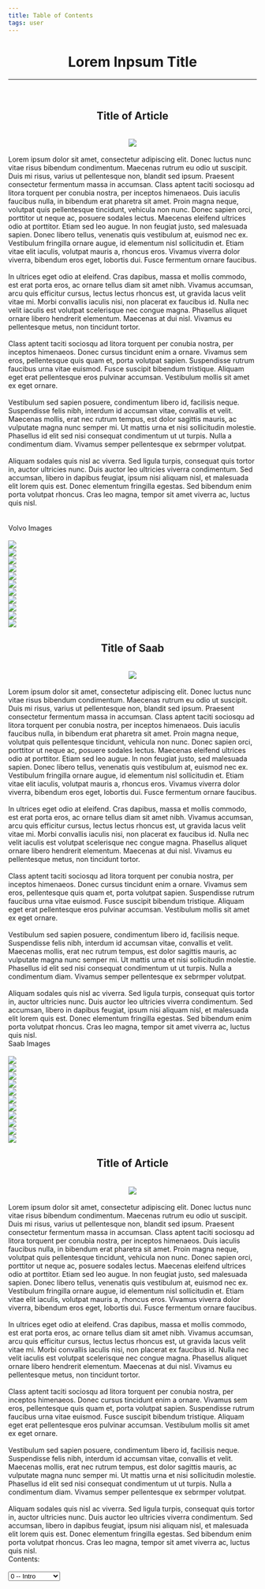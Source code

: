 ```yaml
---
title: Table of Contents
tags: user
---
```


<link rel="stylesheet" href="/assets/css/tablecon.css">
<script src="/assets/js/tablecont.js"/></script>

<center>
<h1>Lorem Inpsum Title</h1>
</center>
<hr>
<br>
<div class="article" id="volvo-article">
  <center>
    <h2>Title of Article</h2>
  <br>
    <img src="https://images.unsplash.com/photo-1562077279-937c1720699b?ixlib=rb-1.2.1&ixid=eyJhcHBfaWQiOjEyMDd9&auto=format&fit=crop&w=500&q=80">
  </center>
    <br>
    <div class="article-content">
Lorem ipsum dolor sit amet, consectetur adipiscing elit. Donec luctus nunc vitae risus bibendum condimentum. Maecenas rutrum eu odio ut suscipit. Duis mi risus, varius ut pellentesque non, blandit sed ipsum. Praesent consectetur fermentum massa in accumsan. Class aptent taciti sociosqu ad litora torquent per conubia nostra, per inceptos himenaeos. Duis iaculis faucibus nulla, in bibendum erat pharetra sit amet. Proin magna neque, volutpat quis pellentesque tincidunt, vehicula non nunc. Donec sapien orci, porttitor ut neque ac, posuere sodales lectus. Maecenas eleifend ultrices odio at porttitor. Etiam sed leo augue. In non feugiat justo, sed malesuada sapien. Donec libero tellus, venenatis quis vestibulum at, euismod nec ex. Vestibulum fringilla ornare augue, id elementum nisl sollicitudin et. Etiam vitae elit iaculis, volutpat mauris a, rhoncus eros. Vivamus viverra dolor viverra, bibendum eros eget, lobortis dui. Fusce fermentum ornare faucibus.
<br><br>
In ultrices eget odio at eleifend. Cras dapibus, massa et mollis commodo, est erat porta eros, ac ornare tellus diam sit amet nibh. Vivamus accumsan, arcu quis efficitur cursus, lectus lectus rhoncus est, ut gravida lacus velit vitae mi. Morbi convallis iaculis nisi, non placerat ex faucibus id. Nulla nec velit iaculis est volutpat scelerisque nec congue magna. Phasellus aliquet ornare libero hendrerit elementum. Maecenas at dui nisl. Vivamus eu pellentesque metus, non tincidunt tortor.
<br><br>
Class aptent taciti sociosqu ad litora torquent per conubia nostra, per inceptos himenaeos. Donec cursus tincidunt enim a ornare. Vivamus sem eros, pellentesque quis quam et, porta volutpat sapien. Suspendisse rutrum faucibus urna vitae euismod. Fusce suscipit bibendum tristique. Aliquam eget erat pellentesque eros pulvinar accumsan. Vestibulum mollis sit amet ex eget ornare.
<br><br>
Vestibulum sed sapien posuere, condimentum libero id, facilisis neque. Suspendisse felis nibh, interdum id accumsan vitae, convallis et velit. Maecenas mollis, erat nec rutrum tempus, est dolor sagittis mauris, ac vulputate magna nunc semper mi. Ut mattis urna et nisi sollicitudin molestie. Phasellus id elit sed nisi consequat condimentum ut ut turpis. Nulla a condimentum diam. Vivamus semper pellentesque ex sebrmper volutpat.
<br><br>
Aliquam sodales quis nisl ac viverra. Sed ligula turpis, consequat quis tortor in, auctor ultricies nunc. Duis auctor leo ultricies viverra condimentum. Sed accumsan, libero in dapibus feugiat, ipsum nisi aliquam nisl, et malesuada elit lorem quis est. Donec elementum fringilla egestas. Sed bibendum enim porta volutpat rhoncus. Cras leo magna, tempor sit amet viverra ac, luctus quis nisl.
  </div>   
</div>
      <br><br>
      <div class="image-container volvo-image">
        Volvo Images  <br><br>
      <div class="image">
        <img src="https://picsum.photos/id/780/200/200">
      </div>
            <div class="image">
        <img src="https://picsum.photos/id/780/200/200">
      </div>      <div class="image">
        <img src="https://picsum.photos/id/780/200/200">
      </div>      <div class="image">
        <img src="https://picsum.photos/id/780/200/200">
      </div>      <div class="image">
        <img src="https://picsum.photos/id/780/200/200">
      </div>      <div class="image">
        <img src="https://picsum.photos/id/780/200/200">
      </div>      <div class="image">
        <img src="https://picsum.photos/id/780/200/200">
      </div>      <div class="image">
        <img src="https://picsum.photos/id/780/200/200">
      </div>      <div class="image">
        <img src="https://picsum.photos/id/780/200/200">
      </div>      <div class="image">
        <img src="https://picsum.photos/id/780/200/200">
      </div>      <div class="image">
        <img src="https://picsum.photos/id/780/200/200">
      </div>
      </div>
<div class="article" id="saab-article">
   <center>
    <h2>Title of Saab</h2>
  <br>
    <img src="https://images.unsplash.com/photo-1562070134-8564483e7c44?ixlib=rb-1.2.1&ixid=eyJhcHBfaWQiOjEyMDd9&auto=format&fit=crop&w=500&q=80"/>
  </center>
    <br>
    <div class="article-content">
      Lorem ipsum dolor sit amet, consectetur adipiscing elit. Donec luctus nunc vitae risus bibendum condimentum. Maecenas rutrum eu odio ut suscipit. Duis mi risus, varius ut pellentesque non, blandit sed ipsum. Praesent consectetur fermentum massa in accumsan. Class aptent taciti sociosqu ad litora torquent per conubia nostra, per inceptos himenaeos. Duis iaculis faucibus nulla, in bibendum erat pharetra sit amet. Proin magna neque, volutpat quis pellentesque tincidunt, vehicula non nunc. Donec sapien orci, porttitor ut neque ac, posuere sodales lectus. Maecenas eleifend ultrices odio at porttitor. Etiam sed leo augue. In non feugiat justo, sed malesuada sapien. Donec libero tellus, venenatis quis vestibulum at, euismod nec ex. Vestibulum fringilla ornare augue, id elementum nisl sollicitudin et. Etiam vitae elit iaculis, volutpat mauris a, rhoncus eros. Vivamus viverra dolor viverra, bibendum eros eget, lobortis dui. Fusce fermentum ornare faucibus.
<br><br>
In ultrices eget odio at eleifend. Cras dapibus, massa et mollis commodo, est erat porta eros, ac ornare tellus diam sit amet nibh. Vivamus accumsan, arcu quis efficitur cursus, lectus lectus rhoncus est, ut gravida lacus velit vitae mi. Morbi convallis iaculis nisi, non placerat ex faucibus id. Nulla nec velit iaculis est volutpat scelerisque nec congue magna. Phasellus aliquet ornare libero hendrerit elementum. Maecenas at dui nisl. Vivamus eu pellentesque metus, non tincidunt tortor.
<br><br>
Class aptent taciti sociosqu ad litora torquent per conubia nostra, per inceptos himenaeos. Donec cursus tincidunt enim a ornare. Vivamus sem eros, pellentesque quis quam et, porta volutpat sapien. Suspendisse rutrum faucibus urna vitae euismod. Fusce suscipit bibendum tristique. Aliquam eget erat pellentesque eros pulvinar accumsan. Vestibulum mollis sit amet ex eget ornare.
<br><br>
Vestibulum sed sapien posuere, condimentum libero id, facilisis neque. Suspendisse felis nibh, interdum id accumsan vitae, convallis et velit. Maecenas mollis, erat nec rutrum tempus, est dolor sagittis mauris, ac vulputate magna nunc semper mi. Ut mattis urna et nisi sollicitudin molestie. Phasellus id elit sed nisi consequat condimentum ut ut turpis. Nulla a condimentum diam. Vivamus semper pellentesque ex sebrmper volutpat.
<br><br>
Aliquam sodales quis nisl ac viverra. Sed ligula turpis, consequat quis tortor in, auctor ultricies nunc. Duis auctor leo ultricies viverra condimentum. Sed accumsan, libero in dapibus feugiat, ipsum nisi aliquam nisl, et malesuada elit lorem quis est. Donec elementum fringilla egestas. Sed bibendum enim porta volutpat rhoncus. Cras leo magna, tempor sit amet viverra ac, luctus quis nisl.
    </div>
  </div>
        <div class="image-container saab-image">
        Saab Images  <br><br>
      <div class="image">
        <img src="https://picsum.photos/id/780/200/200">
      </div>
            <div class="image">
        <img src="https://picsum.photos/id/780/200/200">
      </div>      <div class="image">
        <img src="https://picsum.photos/id/780/200/200">
      </div>      <div class="image">
        <img src="https://picsum.photos/id/780/200/200">
      </div>      <div class="image">
        <img src="https://picsum.photos/id/780/200/200">
      </div>      <div class="image">
        <img src="https://picsum.photos/id/780/200/200">
      </div>      <div class="image">
        <img src="https://picsum.photos/id/780/200/200">
      </div>      <div class="image">
        <img src="https://picsum.photos/id/780/200/200">
      </div>      <div class="image">
        <img src="https://picsum.photos/id/780/200/200">
      </div>      <div class="image">
        <img src="https://picsum.photos/id/780/200/200">
      </div>      <div class="image">
        <img src="https://picsum.photos/id/780/200/200">
      </div>
      </div>
<div class="article" id="mercedes-article">
    <center>
    <h2>Title of Article</h2>
  <br>
    <img src="https://images.unsplash.com/photo-1562077279-937c1720699b?ixlib=rb-1.2.1&ixid=eyJhcHBfaWQiOjEyMDd9&auto=format&fit=crop&w=500&q=80"/>
  </center>
    <br>
    <div class="article-content">
      Lorem ipsum dolor sit amet, consectetur adipiscing elit. Donec luctus nunc vitae risus bibendum condimentum. Maecenas rutrum eu odio ut suscipit. Duis mi risus, varius ut pellentesque non, blandit sed ipsum. Praesent consectetur fermentum massa in accumsan. Class aptent taciti sociosqu ad litora torquent per conubia nostra, per inceptos himenaeos. Duis iaculis faucibus nulla, in bibendum erat pharetra sit amet. Proin magna neque, volutpat quis pellentesque tincidunt, vehicula non nunc. Donec sapien orci, porttitor ut neque ac, posuere sodales lectus. Maecenas eleifend ultrices odio at porttitor. Etiam sed leo augue. In non feugiat justo, sed malesuada sapien. Donec libero tellus, venenatis quis vestibulum at, euismod nec ex. Vestibulum fringilla ornare augue, id elementum nisl sollicitudin et. Etiam vitae elit iaculis, volutpat mauris a, rhoncus eros. Vivamus viverra dolor viverra, bibendum eros eget, lobortis dui. Fusce fermentum ornare faucibus.
<br><br>
In ultrices eget odio at eleifend. Cras dapibus, massa et mollis commodo, est erat porta eros, ac ornare tellus diam sit amet nibh. Vivamus accumsan, arcu quis efficitur cursus, lectus lectus rhoncus est, ut gravida lacus velit vitae mi. Morbi convallis iaculis nisi, non placerat ex faucibus id. Nulla nec velit iaculis est volutpat scelerisque nec congue magna. Phasellus aliquet ornare libero hendrerit elementum. Maecenas at dui nisl. Vivamus eu pellentesque metus, non tincidunt tortor.
<br><br>
Class aptent taciti sociosqu ad litora torquent per conubia nostra, per inceptos himenaeos. Donec cursus tincidunt enim a ornare. Vivamus sem eros, pellentesque quis quam et, porta volutpat sapien. Suspendisse rutrum faucibus urna vitae euismod. Fusce suscipit bibendum tristique. Aliquam eget erat pellentesque eros pulvinar accumsan. Vestibulum mollis sit amet ex eget ornare.
<br><br>
Vestibulum sed sapien posuere, condimentum libero id, facilisis neque. Suspendisse felis nibh, interdum id accumsan vitae, convallis et velit. Maecenas mollis, erat nec rutrum tempus, est dolor sagittis mauris, ac vulputate magna nunc semper mi. Ut mattis urna et nisi sollicitudin molestie. Phasellus id elit sed nisi consequat condimentum ut ut turpis. Nulla a condimentum diam. Vivamus semper pellentesque ex sebrmper volutpat.
<br><br>
Aliquam sodales quis nisl ac viverra. Sed ligula turpis, consequat quis tortor in, auctor ultricies nunc. Duis auctor leo ultricies viverra condimentum. Sed accumsan, libero in dapibus feugiat, ipsum nisi aliquam nisl, et malesuada elit lorem quis est. Donec elementum fringilla egestas. Sed bibendum enim porta volutpat rhoncus. Cras leo magna, tempor sit amet viverra ac, luctus quis nisl.
    </div>
</div>
<div class="article" id="audi-article">
</div>
<div class="contents-bottom">
  Contents: <br><br>
<select id ="contents">
  <option value="top">0 -- Intro</option>
  <option value="volvo">1 -- Volvo</option>
  <option value="saab">2 -- Saab</option>
  <option value="mercedes">3 -- Mercedes</option>
  <option value="audi">4 -- Audi</option>
  <option value="allimages">5 -- Show All</option>
</select>
</div>
